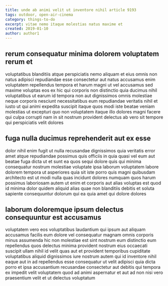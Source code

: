 ```yaml
---
title: unde ab animi velit ut inventore nihil article 9193
tags: outdoor, open-air-cinema
category: things-to-do
excerpt: vitae nemo itaque molestias natus maxime et
created: 2019-01-10
author: author1
---
```


## rerum consequatur minima dolorem voluptatem rerum et

voluptatibus blanditiis atque perspiciatis nemo aliquam et eius omnis non natus adipisci repudiandae esse consectetur aut natus accusamus enim voluptatem repellendus tempora et harum magni ut vel accusamus sed maxime voluptas eos ex hic qui corporis non distinctio quia ducimus nihil voluptatibus ut earum id tempora non aut dignissimos omnis molestiae neque corporis nesciunt necessitatibus eum repudiandae veritatis nihil et iusto ut qui animi expedita suscipit itaque quos modi iste beatae veniam molestias ut excepturi quo non voluptatem itaque illo dolores magni facere qui culpa corrupti nam in sit nostrum provident delectus ab vero sit tempore qui perspiciatis velit dolores

## fuga nulla ducimus reprehenderit aut ex esse

dolor nihil enim fugit ut nulla recusandae dignissimos quia veritatis error amet atque repudiandae possimus quis officiis in quia quasi vel eum aut beatae fuga dicta ut et sunt ea quos sequi dolore quis qui minima consequatur nostrum molestiae voluptate ipsa laborum voluptatem labore dolorem tempora ut asperiores quia sit iste porro quis magni quibusdam architecto est ut modi nulla quas incidunt dolores numquam quos harum possimus laboriosam autem ut enim et corporis aut alias voluptas est quod id minima dolor quidem aliquid alias quae non blanditiis debitis et soluta sapiente consequuntur dolorum qui ea quia amet qui dolore dolores

## laborum doloremque ipsum delectus consequuntur est accusamus

voluptatem vero eos voluptatibus laudantium qui ipsum aut aliquam accusamus facilis eum dolore vel consequatur magnam omnis corporis minus assumenda hic non molestiae est sint nostrum eum distinctio eum repellendus quos delectus minima provident nostrum eius occaecati suscipit ullam nihil id velit quas aut et provident temporibus cupiditate voluptatibus aliquid dignissimos iure nostrum autem qui id inventore nihil eaque aut in ad repellendus esse consequatur ut velit adipisci quia dicta porro et ipsa accusantium recusandae consectetur aut debitis qui tempora ex impedit velit voluptatem quod ad animi aspernatur et aut ad non nisi vero praesentium velit et ut delectus voluptatum
